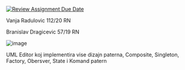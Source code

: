 [![Review Assignment Due Date](https://classroom.github.com/assets/deadline-readme-button-24ddc0f5d75046c5622901739e7c5dd533143b0c8e959d652212380cedb1ea36.svg)](https://classroom.github.com/a/-0SayETg)


Vanja Radulovic 112/20 RN

Branislav Dragicevic 57/19 RN

![image](https://github.com/VanjaRadulovic/UML-Editor/assets/72040772/5a156a6b-b935-49c8-b275-fad0e2521890)

UML Editor koj implementira vise dizajn paterna, Composite, Singleton, Factory, Obersver, State i Komand patern
